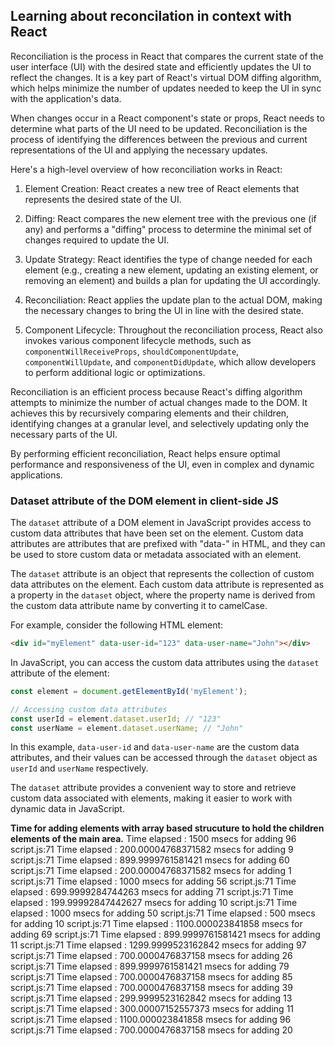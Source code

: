 ## Learning about reconcilation in context with React

Reconciliation is the process in React that compares the current state of the user interface (UI) with the desired state and efficiently updates the UI to reflect the changes. It is a key part of React's virtual DOM diffing algorithm, which helps minimize the number of updates needed to keep the UI in sync with the application's data.

When changes occur in a React component's state or props, React needs to determine what parts of the UI need to be updated. Reconciliation is the process of identifying the differences between the previous and current representations of the UI and applying the necessary updates.

Here's a high-level overview of how reconciliation works in React:

1. Element Creation: React creates a new tree of React elements that represents the desired state of the UI.

2. Diffing: React compares the new element tree with the previous one (if any) and performs a "diffing" process to determine the minimal set of changes required to update the UI.

3. Update Strategy: React identifies the type of change needed for each element (e.g., creating a new element, updating an existing element, or removing an element) and builds a plan for updating the UI accordingly.

4. Reconciliation: React applies the update plan to the actual DOM, making the necessary changes to bring the UI in line with the desired state.

5. Component Lifecycle: Throughout the reconciliation process, React also invokes various component lifecycle methods, such as `componentWillReceiveProps`, `shouldComponentUpdate`, `componentWillUpdate`, and `componentDidUpdate`, which allow developers to perform additional logic or optimizations.

Reconciliation is an efficient process because React's diffing algorithm attempts to minimize the number of actual changes made to the DOM. It achieves this by recursively comparing elements and their children, identifying changes at a granular level, and selectively updating only the necessary parts of the UI.

By performing efficient reconciliation, React helps ensure optimal performance and responsiveness of the UI, even in complex and dynamic applications.

### Dataset attribute of the DOM element in client-side JS

The `dataset` attribute of a DOM element in JavaScript provides access to custom data attributes that have been set on the element. Custom data attributes are attributes that are prefixed with "data-" in HTML, and they can be used to store custom data or metadata associated with an element.

The `dataset` attribute is an object that represents the collection of custom data attributes on the element. Each custom data attribute is represented as a property in the `dataset` object, where the property name is derived from the custom data attribute name by converting it to camelCase.

For example, consider the following HTML element:

```html
<div id="myElement" data-user-id="123" data-user-name="John"></div>
```

In JavaScript, you can access the custom data attributes using the `dataset` attribute of the element:

```javascript
const element = document.getElementById('myElement');

// Accessing custom data attributes
const userId = element.dataset.userId; // "123"
const userName = element.dataset.userName; // "John"
```

In this example, `data-user-id` and `data-user-name` are the custom data attributes, and their values can be accessed through the `dataset` object as `userId` and `userName` respectively.

The `dataset` attribute provides a convenient way to store and retrieve custom data associated with elements, making it easier to work with dynamic data in JavaScript.

**Time for adding elements with array based strucuture to hold the children elements of the main area.**
Time elapsed : 1500 msecs for adding 96
script.js:71 Time elapsed : 200.00004768371582 msecs for adding 9
script.js:71 Time elapsed : 899.9999761581421 msecs for adding 60
script.js:71 Time elapsed : 200.00004768371582 msecs for adding 1
script.js:71 Time elapsed : 1000 msecs for adding 56
script.js:71 Time elapsed : 699.9999284744263 msecs for adding 71
script.js:71 Time elapsed : 199.99992847442627 msecs for adding 10
script.js:71 Time elapsed : 1000 msecs for adding 50
script.js:71 Time elapsed : 500 msecs for adding 10
script.js:71 Time elapsed : 1100.000023841858 msecs for adding 69
script.js:71 Time elapsed : 899.9999761581421 msecs for adding 11
script.js:71 Time elapsed : 1299.9999523162842 msecs for adding 97
script.js:71 Time elapsed : 700.0000476837158 msecs for adding 26
script.js:71 Time elapsed : 899.9999761581421 msecs for adding 79
script.js:71 Time elapsed : 700.0000476837158 msecs for adding 85
script.js:71 Time elapsed : 700.0000476837158 msecs for adding 39
script.js:71 Time elapsed : 299.9999523162842 msecs for adding 13
script.js:71 Time elapsed : 300.00007152557373 msecs for adding 11
script.js:71 Time elapsed : 1100.000023841858 msecs for adding 96
script.js:71 Time elapsed : 700.0000476837158 msecs for adding 20